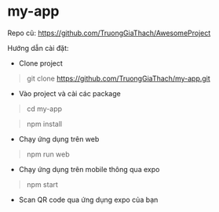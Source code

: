 # my-app
Repo cũ: https://github.com/TruongGiaThach/AwesomeProject

Hướng dẫn cài đặt:
- Clone project 

>  git clone https://github.com/TruongGiaThach/my-app.git

- Vào project và cài các package

> cd  my-app

> npm install

- Chạy ứng dụng trên web

> npm run web

- Chạy ứng dụng trên mobile thông qua expo

> npm start
- Scan QR code qua ứng dụng expo của bạn

